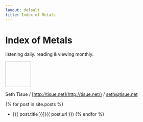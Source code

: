 ```yaml
---
layout: default
title: Index of Metals
---
```


# Index of Metals

listening daily. reading & viewing monthly.

<img height="80" width="80" href="photo.jpg">

Seth Tisue / [http://tisue.net](http://tisue.net/) / [seth@tisue.net](mailto:seth@tisue.net)

{% for post in site.posts %}
* [{{ post.title }}]({{ post.url }})
{% endfor %}
